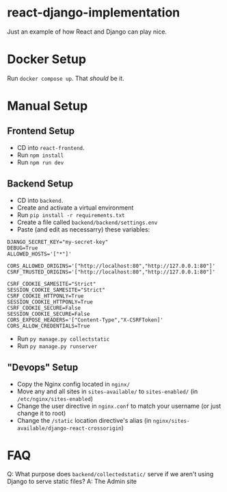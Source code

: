 # react-django-implementation

Just an example of how React and Django can play nice.

# Docker Setup

Run `docker compose up`. That _should_ be it.

# Manual Setup

## Frontend Setup

- CD into `react-frontend`.
- Run `npm install`
- Run `npm run dev`

## Backend Setup

- CD into `backend`.
- Create and activate a virtual environment
- Run `pip install -r requirements.txt`
- Create a file called `backend/backend/settings.env`
- Paste (and edit as necessarry) these variables:

```
DJANGO_SECRET_KEY="my-secret-key"
DEBUG=True
ALLOWED_HOSTS='["*"]'

CORS_ALLOWED_ORIGINS='["http://localhost:80","http://127.0.0.1:80"]'
CSRF_TRUSTED_ORIGINS='["http://localhost:80","http://127.0.0.1:80"]'

CSRF_COOKIE_SAMESITE="Strict"
SESSION_COOKIE_SAMESITE="Strict"
CSRF_COOKIE_HTTPONLY=True
SESSION_COOKIE_HTTPONLY=True
CSRF_COOKIE_SECURE=False
SESSION_COOKIE_SECURE=False
CORS_EXPOSE_HEADERS='["Content-Type","X-CSRFToken]'
CORS_ALLOW_CREDENTIALS=True
```

- Run `py manage.py collectstatic`
- Run `py manage.py runserver`

## "Devops" Setup

- Copy the Nginx config located in `nginx/`
- Move any and all sites in `sites-available/` to `sites-enabled/` (in `/etc/nginx/sites-enabled`)
- Change the user directive in `nginx.conf` to match your username (or just change it to root)
- Change the `/static` location directive's alias (in `nginx/sites-available/django-react-crossorigin`)

# FAQ

Q: What purpose does `backend/collectedstatic/` serve if we aren't using Django to serve static files?
A: The Admin site
